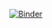 [![Binder](https://mybinder.org/badge_logo.svg)](https://mybinder.org/v2/gh/wietskebrouwer/jupyter_demo/HEAD)


